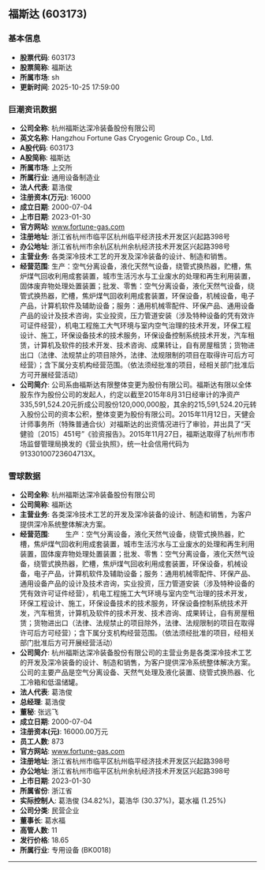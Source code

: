 ## 福斯达 (603173)

### 基本信息

- **股票代码**: 603173
- **股票简称**: 福斯达
- **所属市场**: sh
- **更新时间**: 2025-10-25 17:59:00

### 巨潮资讯数据

- **公司全称**: 杭州福斯达深冷装备股份有限公司
- **英文名称**: Hangzhou Fortune Gas Cryogenic Group Co., Ltd.
- **A股代码**: 603173
- **A股简称**: 福斯达
- **所属市场**: 上交所
- **所属行业**: 通用设备制造业
- **法人代表**: 葛浩俊
- **注册资本(万元)**: 16000
- **成立日期**: 2000-07-04
- **上市日期**: 2023-01-30
- **官方网站**: www.fortune-gas.com
- **注册地址**: 浙江省杭州市临平区杭州临平经济技术开发区兴起路398号
- **办公地址**: 浙江省杭州市余杭区杭州余杭经济技术开发区兴起路398号
- **主营业务**: 各类深冷技术工艺的开发及深冷装备的设计、制造和销售。
- **经营范围**: 生产：空气分离设备，液化天然气设备，绕管式换热器，贮槽，焦炉煤气回收利用成套装置，城市生活污水与工业废水的处理和再生利用装置，固体废弃物处理处置装置；批发、零售：空气分离设备，液化天然气设备，绕管式换热器，贮槽，焦炉煤气回收利用成套装置，环保设备，机械设备，电子产品，计算机软件及辅助设备；服务：通用机械零配件、环保产品、通用设备产品的设计及技术咨询，实业投资，压力管道安装（涉及特种设备的凭有效许可证件经营），机电工程施工大气环境与室内空气治理的技术开发，环保工程设计、施工，环保设备技术的技术服务，环保设备控制系统技术开发，汽车租赁，计算机及软件的技术开发、技术咨询、成果转让，自有房屋租赁；货物进出口（法律、法规禁止的项目除外，法律、法规限制的项目在取得许可后方可经营）；含下属分支机构经营范围。（依法须经批准的项目，经相关部门批准后方可开展经营活动）
- **公司简介**: 公司系由福斯达有限整体变更为股份有限公司。福斯达有限以全体股东作为股份公司的发起人，约定以截至2015年8月31日经审计的净资产335,591,524.20元折成公司股份120,000,000股，其余的215,591,524.20元转入股份公司的资本公积，整体变更为股份有限公司。2015年11月12日，天健会计师事务所（特殊普通合伙）对福斯达的出资情况进行了审验，并出具了“天健验〔2015〕451号”《验资报告》。2015年11月27日，福斯达取得了杭州市市场监督管理局换发的《营业执照》，统一社会信用代码为91330100723604713X。

### 雪球数据

- **公司全称**: 杭州福斯达深冷装备股份有限公司
- **公司简称**: 福斯达
- **主营业务**: 各类深冷技术工艺的开发及深冷装备的设计、制造和销售，为客户提供深冷系统整体解决方案。
- **经营范围**: 　　生产：空气分离设备，液化天然气设备，绕管式换热器，贮槽，焦炉煤气回收利用成套装置，城市生活污水与工业废水的处理和再生利用装置，固体废弃物处理处置装置；批发、零售：空气分离设备，液化天然气设备，绕管式换热器，贮槽，焦炉煤气回收利用成套装置，环保设备，机械设备，电子产品，计算机软件及辅助设备；服务：通用机械零配件、环保产品、通用设备产品的设计及技术咨询，实业投资，压力管道安装（涉及特种设备的凭有效许可证件经营），机电工程施工大气环境与室内空气治理的技术开发，环保工程设计、施工，环保设备技术的技术服务，环保设备控制系统技术开发，汽车租赁，计算机及软件的技术开发、技术咨询、成果转让，自有房屋租赁；货物进出口（法律、法规禁止的项目除外，法律、法规限制的项目在取得许可后方可经营）；含下属分支机构经营范围。（依法须经批准的项目，经相关部门批准后方可开展经营活动）
- **公司简介**: 杭州福斯达深冷装备股份有限公司的主营业务是各类深冷技术工艺的开发及深冷装备的设计、制造和销售，为客户提供深冷系统整体解决方案。公司的主要产品是空气分离设备、天然气处理及液化装置、绕管式换热器、化工冷箱和低温储罐。
- **法人代表**: 葛浩俊
- **总经理**: 葛浩俊
- **董秘**: 张远飞
- **成立日期**: 2000-07-04
- **注册资本(元)**: 16000.00万元
- **员工人数**: 873
- **官方网站**: www.fortune-gas.com
- **注册地址**: 浙江省杭州市临平区杭州临平经济技术开发区兴起路398号
- **办公地址**: 浙江省杭州市临平区杭州余杭经济技术开发区兴起路398号
- **上市日期**: 2023-01-30
- **所属省份**: 浙江省
- **实际控制人**: 葛浩俊 (34.82%)，葛浩华 (30.37%)，葛水福 (1.25%)
- **公司分类**: 民营企业
- **董事长**: 葛水福
- **高管人数**: 11
- **发行价格**: 18.65
- **所属行业**: 专用设备 (BK0018)

---